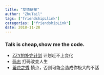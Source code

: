 ```yaml
---
title: "友情链接"
author: "ZhuTail"
tags: ["friendshipLlink"]
categories: ["friendshipLink"]
date: 2018-11-28
---
```


### Talk is cheap,show me the code.
* [ZZY的补完计划](https://zzycreate.github.io/) 计划赶不上变化
* [码志](https://mazhuang.org/) 打码改变人生
* [蒂花之秀](http://love.xiaolaoni.xin) 慎点，否则可能会造成你极大的不适